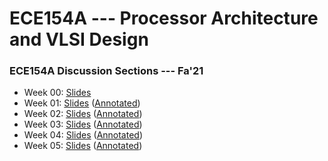 # ECE154A --- Processor Architecture and VLSI Design

### ECE154A Discussion Sections --- Fa'21
* Week 00: [Slides](dis/00/main.pdf)
* Week 01: [Slides](dis/01/main.pdf) ([Annotated](dis/01/main_annotated.pdf))
* Week 02: [Slides](dis/02/main.pdf) ([Annotated](dis/02/main_annotated.pdf))
* Week 03: [Slides](dis/03/main.pdf) ([Annotated](dis/03/main_annotated.pdf))
* Week 04: [Slides](dis/04/main.pdf) ([Annotated](dis/04/main_annotated.pdf))
* Week 05: [Slides](dis/05/main.pdf) ([Annotated](dis/05/main_annotated.pdf))

